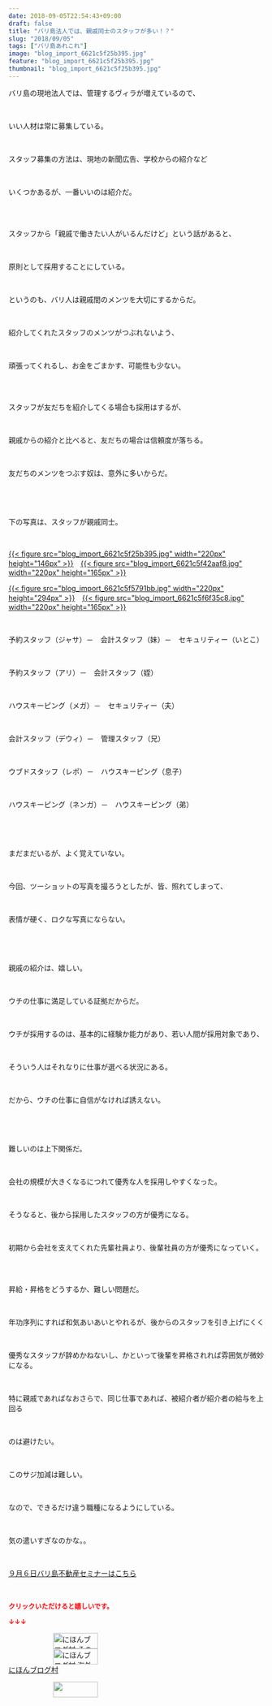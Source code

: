 ```yaml
---
date: 2018-09-05T22:54:43+09:00
draft: false
title: "バリ島法人では、親戚同士のスタッフが多い！？"
slug: "2018/09/05"
tags: ["バリ島あれこれ"]
image: "blog_import_6621c5f25b395.jpg"
feature: "blog_import_6621c5f25b395.jpg"
thumbnail: "blog_import_6621c5f25b395.jpg"
---
```

<p>バリ島の現地法人では、管理するヴィラが増えているので、</p><p> </p><p>いい人材は常に募集している。</p><p> </p><p>スタッフ募集の方法は、現地の新聞広告、学校からの紹介など</p><p> </p><p>いくつかあるが、一番いいのは紹介だ。</p><p> </p><p><br/>スタッフから「親戚で働きたい人がいるんだけど」という話があると、</p><p> </p><p>原則として採用することにしている。</p><p> </p><p>というのも、バリ人は親戚間のメンツを大切にするからだ。</p><p> </p><p>紹介してくれたスタッフのメンツがつぶれないよう、</p><p> </p><p>頑張ってくれるし、お金をごまかす、可能性も少ない。</p><p> </p><p><br/>スタッフが友だちを紹介してくる場合も採用はするが、</p><p> </p><p>親戚からの紹介と比べると、友だちの場合は信頼度が落ちる。</p><p> </p><p>友だちのメンツをつぶす奴は、意外に多いからだ。</p><p> </p><p> </p><p>下の写真は、スタッフが親戚同士。</p><p> </p><p><a href="blog_import_6621c5f25b395.jpg">{{< figure src="blog_import_6621c5f25b395.jpg" width="220px" height="146px" >}}</a>　<a href="blog_import_6621c5f42aaf8.jpg">{{< figure src="blog_import_6621c5f42aaf8.jpg" width="220px" height="165px" >}}</a></p><p><a href="blog_import_6621c5f5791bb.jpg">{{< figure src="blog_import_6621c5f5791bb.jpg" width="220px" height="294px" >}}</a>　<a href="blog_import_6621c5f6f35c8.jpg">{{< figure src="blog_import_6621c5f6f35c8.jpg" width="220px" height="165px" >}}</a></p><p> </p><p>予約スタッフ（ジャサ）－　会計スタッフ（妹）－　セキュリティー（いとこ）</p><p> </p><p>予約スタッフ（アリ）－　会計スタッフ（姪）</p><p> </p><p>ハウスキーピング（メガ）－　セキュリティー（夫）</p><p> </p><p>会計スタッフ（デウィ）－　管理スタッフ（兄）</p><p> </p><p>ウブドスタッフ（レポ）－　ハウスキーピング（息子）</p><p> </p><p>ハウスキーピング（ネンガ）－　ハウスキーピング（弟）</p><p> </p><p> </p><p>まだまだいるが、よく覚えていない。</p><p> </p><p>今回、ツーショットの写真を撮ろうとしたが、皆、照れてしまって、</p><p> </p><p>表情が硬く、ロクな写真にならない。</p><p> </p><p> </p><p>親戚の紹介は、嬉しい。</p><p> </p><p>ウチの仕事に満足している証拠だからだ。</p><p> </p><p>ウチが採用するのは、基本的に経験か能力があり、若い人間が採用対象であり、</p><p> </p><p>そういう人はそれなりに仕事が選べる状況にある。</p><p> </p><p>だから、ウチの仕事に自信がなければ誘えない。</p><p> </p><p> </p><p>難しいのは上下関係だ。</p><p> </p><p>会社の規模が大きくなるにつれて優秀な人を採用しやすくなった。</p><p> </p><p>そうなると、後から採用したスタッフの方が優秀になる。</p><p> </p><p>初期から会社を支えてくれた先輩社員より、後輩社員の方が優秀になっていく。</p><p> </p><p><br/>昇給・昇格をどうするか、難しい問題だ。</p><p> </p><p>年功序列にすれば和気あいあいとやれるが、後からのスタッフを引き上げにくく</p><p> </p><p>優秀なスタッフが辞めかねないし、かといって後輩を昇格されれば雰囲気が微妙になる。</p><p> </p><p>特に親戚であればなおさらで、同じ仕事であれば、被紹介者が紹介者の給与を上回る</p><p> </p><p>のは避けたい。</p><p> </p><p>このサジ加減は難しい。</p><p> </p><p>なので、できるだけ違う職種になるようにしている。</p><p> </p><p>気の遣いすぎなのかな。。</p><p> </p><p><a href="iin.co.jp" target="_blank">９月６日バリ島不動産セミナーはこちら</a></p><p> </p><p><font color="#ff0000" size="2"><strong>クリックいただけると嬉しいです。</strong></font></p><p><font color="#ff0000" size="2"><strong>↓↓↓</strong></font></p><p><a href="ranking.html?p_cid=01260127" id="&amp;blogmura_banner" target="_blank"><img alt="にほんブログ村 その他生活ブログ 不動産投資へ" border="0" height="31" src="data:image/svg+xml;charset=utf-8,%3Csvg%20xmlns%3D%22http%3A%2F%2Fwww.w3.org%2F2000%2Fsvg%22%20title%3D%22Placeholder%20for%20Images%22%20role%3D%22presentation%22%20viewBox%3D%220%200%2088%2031%22%20%2F%3E" width="88" data-src="https://img-proxy.blog-video.jp/images?url=http%3A%2F%2Flife.blogmura.com%2Fhudousantoushi%2Fimg%2Fhudousantoushi88_31.gif" style="aspect-ratio: auto 88 / 31;"/><noscript><img alt="にほんブログ村 その他生活ブログ 不動産投資へ" border="0" height="31" src="https://img-proxy.blog-video.jp/images?url=http%3A%2F%2Flife.blogmura.com%2Fhudousantoushi%2Fimg%2Fhudousantoushi88_31.gif" width="88"></noscript></a><br/><a href="ranking.html?p_cid=01260127" target="_blank"><img alt="にほんブログ村 海外生活ブログ バリ島情報へ" border="0" height="31" src="data:image/svg+xml;charset=utf-8,%3Csvg%20xmlns%3D%22http%3A%2F%2Fwww.w3.org%2F2000%2Fsvg%22%20title%3D%22Placeholder%20for%20Images%22%20role%3D%22presentation%22%20viewBox%3D%220%200%2088%2031%22%20%2F%3E" width="88" data-src="https://img-proxy.blog-video.jp/images?url=http%3A%2F%2Foverseas.blogmura.com%2Fbali%2Fimg%2Fbali88_31.gif" style="aspect-ratio: auto 88 / 31;"/><noscript><img alt="にほんブログ村 海外生活ブログ バリ島情報へ" border="0" height="31" src="https://img-proxy.blog-video.jp/images?url=http%3A%2F%2Foverseas.blogmura.com%2Fbali%2Fimg%2Fbali88_31.gif" width="88"></noscript></a><br/><a href="ranking.html?p_cid=01260127" target="_blank">にほんブログ村</a></p><p><a href="link.php?1804582" title="人気ブログランキングへ"><img border="0" height="31" src="data:image/svg+xml;charset=utf-8,%3Csvg%20xmlns%3D%22http%3A%2F%2Fwww.w3.org%2F2000%2Fsvg%22%20title%3D%22Placeholder%20for%20Images%22%20role%3D%22presentation%22%20viewBox%3D%220%200%2088%2031%22%20%2F%3E" width="88" data-src="https://blog.with2.net/img/banner/banner_22.gif" style="aspect-ratio: auto 88 / 31;"/><noscript><img border="0" height="31" src="https://blog.with2.net/img/banner/banner_22.gif" width="88"></noscript></a></p><p> </p>

